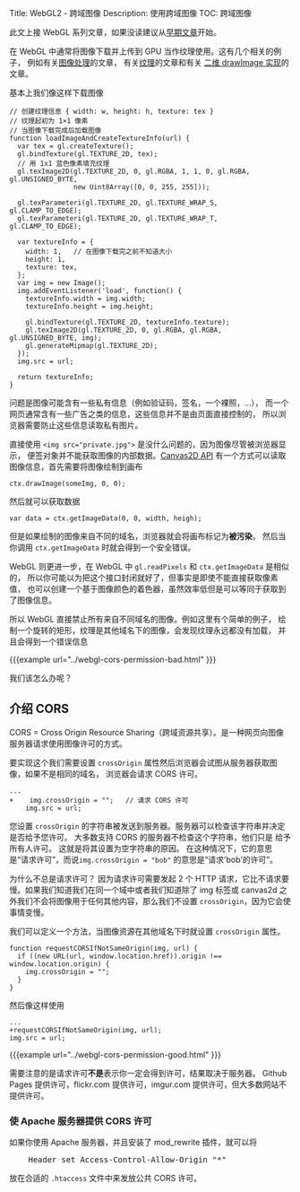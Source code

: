 Title: WebGL2 - 跨域图像
Description: 使用跨域图像
TOC: 跨域图像

此文上接 WebGL 系列文章，如果没读建议从[早期文章](webgl-fundamentals.html)开始。

在 WebGL 中通常将图像下载并上传到 GPU 当作纹理使用。这有几个相关的例子，
例如有关[图像处理](webgl-image-processing.html)的文章，
有关[纹理](webgl-3d-textures.html)的文章和有关
[二维 drawImage 实现](webgl-2d-drawimage.html)的文章。

基本上我们像这样下载图像

    // 创建纹理信息 { width: w, height: h, texture: tex }
    // 纹理起初为 1×1 像素
    // 当图像下载完成后加载图像
    function loadImageAndCreateTextureInfo(url) {
      var tex = gl.createTexture();
      gl.bindTexture(gl.TEXTURE_2D, tex);
      // 用 1x1 蓝色像素填充纹理
      gl.texImage2D(gl.TEXTURE_2D, 0, gl.RGBA, 1, 1, 0, gl.RGBA, gl.UNSIGNED_BYTE,
                    new Uint8Array([0, 0, 255, 255]));

      gl.texParameteri(gl.TEXTURE_2D, gl.TEXTURE_WRAP_S, gl.CLAMP_TO_EDGE);
      gl.texParameteri(gl.TEXTURE_2D, gl.TEXTURE_WRAP_T, gl.CLAMP_TO_EDGE);

      var textureInfo = {
        width: 1,   // 在图像下载完之前不知道大小
        height: 1,
        texture: tex,
      };
      var img = new Image();
      img.addEventListener('load', function() {
        textureInfo.width = img.width;
        textureInfo.height = img.height;

        gl.bindTexture(gl.TEXTURE_2D, textureInfo.texture);
        gl.texImage2D(gl.TEXTURE_2D, 0, gl.RGBA, gl.RGBA, gl.UNSIGNED_BYTE, img);
        gl.generateMipmap(gl.TEXTURE_2D);
      });
      img.src = url;

      return textureInfo;
    }

问题是图像可能含有一些私有信息（例如验证码，签名，一个裸照，...），
而一个网页通常含有一些广告之类的信息，这些信息并不是由页面直接控制的，
所以浏览器需要防止这些信息读取私有图片。

直接使用 `<img src="private.jpg">` 是没什么问题的，因为图像尽管被浏览器显示，
便签对象并不能获取图像的内部数据。[Canvas2D API](https://developer.mozilla.org/en-US/docs/Web/API/CanvasRenderingContext2D)
有一个方式可以读取图像信息，首先需要将图像绘制到画布

    ctx.drawImage(someImg, 0, 0);

然后就可以获取数据

    var data = ctx.getImageData(0, 0, width, heigh);

但是如果绘制的图像来自不同的域名，浏览器就会将画布标记为**被污染**，
然后当你调用 `ctx.getImageData` 时就会得到一个安全错误。

WebGL 则更进一步，在 WebGL 中 `gl.readPixels` 和 `ctx.getImageData` 是相似的，
所以你可能以为把这个接口封闭就好了，但事实是即使不能直接获取像素值，
也可以创建一个基于图像颜色的着色器，虽然效率低但是可以等同于获取到了图像信息。

所以 WebGL 直接禁止所有来自不同域名的图像。例如这里有个简单的例子，
绘制一个旋转的矩形，纹理是其他域名下的图像，会发现纹理永远都没有加载，
并且会得到一个错误信息

{{{example url="../webgl-cors-permission-bad.html" }}}

我们该怎么办呢？

## 介绍 CORS

CORS = Cross Origin Resource Sharing（跨域资源共享）。是一种网页向图像服务器请求使用图像许可的方式。

要实现这个我们需要设置 `crossOrigin` 属性然后浏览器会试图从服务器获取图像，如果不是相同的域名，
浏览器会请求 CORS 许可。

    ...
    +    img.crossOrigin = "";   // 请求 CORS 许可
        img.src = url;

您设置 `crossOrigin` 的字符串被发送到服务器。服务器可以检查该字符串并决定
是否给予您许可。 大多数支持 CORS 的服务器不检查这个字符串，他们只是
给予所有人许可。 这就是将其设置为空字符串的原因。 在这种情况下，它的意思是“请求许可”，而说`img.crossOrigin = "bob"` 的意思是“请求'bob'的许可”。

为什么不总是请求许可？ 因为请求许可需要发起 2 个 HTTP 请求，它比不请求要慢。如果我们知道我们在同一个域中或者我们知道除了 img 标签或 canvas2d 之外我们不会将图像用于任何其他内容，那么我们不设置 `crossOrigin`，因为它会使事情变慢。

我们可以定义一个方法，当图像资源在其他域名下时就设置 `crossOrigin` 属性。

    function requestCORSIfNotSameOrigin(img, url) {
      if ((new URL(url, window.location.href)).origin !== window.location.origin) {
        img.crossOrigin = "";
      }
    }

然后像这样使用

    ...
    +requestCORSIfNotSameOrigin(img, url);
    img.src = url;

{{{example url="../webgl-cors-permission-good.html" }}}

需要注意的是请求许可**不是**表示你一定会得到许可，结果取决于服务器。
Github Pages 提供许可，flickr.com 提供许可，imgur.com 提供许可，但大多数网站不提供许可。

<div class="webgl_bottombar">
<h3>使 Apache 服务器提供 CORS 许可</h3>
<p>如果你使用 Apache 服务器，并且安装了 mod_rewrite 插件，就可以将</p>
<pre class="prettyprint">
    Header set Access-Control-Allow-Origin "*"
</pre>
<p>
放在合适的 <code>.htaccess</code> 文件中来发放公共 CORS 许可。
</p>
</div>
